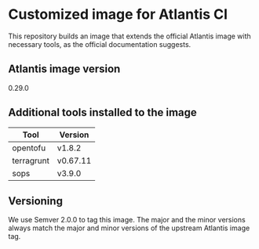 # Customized image for Atlantis CI

This repository builds an image that extends the official Atlantis image
with necessary tools, as the official documentation suggests.

## Atlantis image version

0.29.0


## Additional tools installed to the image

| Tool       | Version  |
|------------|----------|
| opentofu   | v1.8.2   |
| terragrunt | v0.67.11 |
| sops       | v3.9.0   |


## Versioning

We use Semver 2.0.0 to tag this image. The major and the minor versions
always match the major and minor versions of the upstream Atlantis image
tag.
